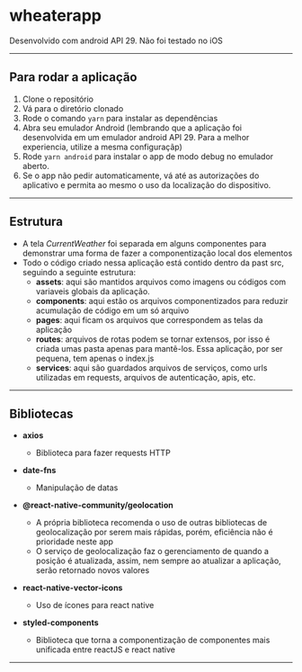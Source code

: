 # wheaterapp

Desenvolvido com android API 29. Não foi testado no iOS

---

## Para rodar a aplicação

1. Clone o repositório
2. Vá para o diretório clonado
3. Rode o comando `yarn` para instalar as dependências
4. Abra seu emulador Android (lembrando que a aplicação foi desenvolvida em um emulador android API 29. Para a melhor experiencia, utilize a mesma configuraçãp)
5. Rode `yarn android` para instalar o app de modo debug no emulador aberto.
6. Se o app não pedir automaticamente, vá até as autorizações do aplicativo e permita ao mesmo o uso da localização do dispositivo.

---

## Estrutura

* A tela *CurrentWeather* foi separada em alguns componentes para demonstrar uma forma de fazer a componentização local dos elementos
* Todo o código criado nessa aplicação está contido dentro da past src, seguindo a seguinte estrutura:
   - **assets**: aqui são mantidos arquivos como imagens ou códigos com variaveis globais da aplicação.
   - **components**: aqui estão os arquivos componentizados para reduzir acumulação de código em um só arquivo
   - **pages**: aqui ficam os arquivos que correspondem as telas da aplicação
   - **routes**: arquivos de rotas podem se tornar extensos, por isso é criada umas pasta apenas para mantê-los. Essa aplicação, por ser pequena, tem apenas o index.js
   - **services**: aqui são guardados arquivos de serviços, como urls utilizadas em requests, arquivos de autenticação, apis, etc.

 ---

## Bibliotecas

* **axios**
  - Biblioteca para fazer requests HTTP

* **date-fns**
  - Manipulação de datas

* **@react-native-community/geolocation**
  - A própria biblioteca recomenda o uso de outras bibliotecas de geolocalização
por serem mais rápidas, porém, eficiência não é prioridade neste app
  - O serviço de geolocalização faz o gerenciamento de quando a posição é atualizada,
assim, nem sempre ao atualizar a aplicação, serão retornado novos valores

* **react-native-vector-icons**
  - Uso de ícones para react native

* **styled-components**
  - Biblioteca que torna a componentização de componentes mais unificada entre
reactJS e react native

---

